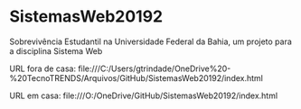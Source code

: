 # SistemasWeb20192
Sobrevivência Estudantil na Universidade Federal da Bahia, um projeto para a disciplina Sistema Web

URL fora de casa: file:///C:/Users/gtrindade/OneDrive%20-%20TecnoTRENDS/Arquivos/GitHub/SistemasWeb20192/index.html

URL em casa: file:///O:/OneDrive/GitHub/SistemasWeb20192/index.html


